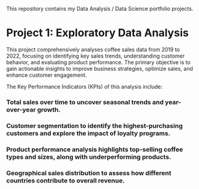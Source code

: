 This repository contains my Data Analysis / Data Science portfolio projects. 

# Project 1: Exploratory Data Analysis

This project comprehensively analyses coffee sales data from 2019 to 2022, focusing on identifying key sales trends, understanding customer behavior, and evaluating product performance. The primary objective is to gain actionable insights to improve business strategies, optimize sales, and enhance customer engagement.

The Key Performance Indicators (KPIs) of this analysis include:

### Total sales over time to uncover seasonal trends and year-over-year growth.
### Customer segmentation to identify the highest-purchasing customers and explore the impact of loyalty programs.
### Product performance analysis highlights top-selling coffee types and sizes, along with underperforming products.
### Geographical sales distribution to assess how different countries contribute to overall revenue.


